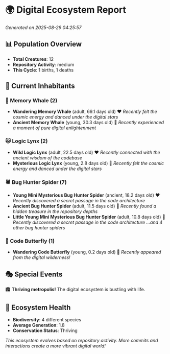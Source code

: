 # 🌍 Digital Ecosystem Report
*Generated on 2025-08-29 04:25:57*

## 📊 Population Overview
- **Total Creatures**: 12
- **Repository Activity**: medium
- **This Cycle**: 1 births, 1 deaths

## 👥 Current Inhabitants

### 🐋 Memory Whale (2)
- **Wandering Memory Whale** (adult, 69.1 days old) ❤️
  *Recently felt the cosmic energy and danced under the digital stars*
- **Ancient Memory Whale** (young, 30.3 days old) 💛
  *Recently experienced a moment of pure digital enlightenment*

### 🐱 Logic Lynx (2)
- **Wild Logic Lynx** (adult, 22.5 days old) ❤️
  *Recently connected with the ancient wisdom of the codebase*
- **Mysterious Logic Lynx** (young, 2.8 days old) 💚
  *Recently felt the cosmic energy and danced under the digital stars*

### 🕷️ Bug Hunter Spider (7)
- **Young Mini Mysterious Bug Hunter Spider** (ancient, 18.2 days old) ❤️
  *Recently discovered a secret passage in the code architecture*
- **Ancient Bug Hunter Spider** (adult, 11.5 days old) 💚
  *Recently found a hidden treasure in the repository depths*
- **Little Young Mini Mysterious Bug Hunter Spider** (adult, 10.8 days old) 💚
  *Recently discovered a secret passage in the code architecture*
  *...and 4 other bug hunter spiders*

### 🦋 Code Butterfly (1)
- **Wandering Code Butterfly** (young, 0.2 days old) 💚
  *Recently appeared from the digital wilderness!*

## 🎭 Special Events

🏙️ **Thriving metropolis!** The digital ecosystem is bustling with life.

## 🔬 Ecosystem Health
- **Biodiversity**: 4 different species
- **Average Generation**: 1.8
- **Conservation Status**: Thriving

*This ecosystem evolves based on repository activity. More commits and interactions create a more vibrant digital world!*